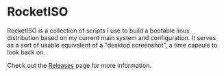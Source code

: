 RocketISO
=========

RocketISO is a collection of scripts I use to build a bootable linux
distribution based on my current main system and configuration. It serves as
a sort of usable equivalent of a "desktop screenshot", a time capsule to look
back on.

Check out the [Releases](releases) page for more information.
